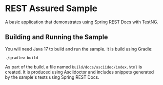 # REST Assured Sample
A basic application that demonstrates using Spring REST Docs with [TestNG][1].



## Building and Running the Sample
You will need Java 17 to build and run the sample.
It is build using Gradle:

```
./gradlew build
```

As part of the build, a file named `build/docs/asciidoc/index.html` is created.
It is produced using Asciidoctor and includes snippets generated by the sample's tests using Spring REST Docs.

[1]: https://testng.org/doc/
